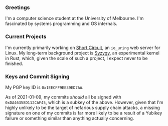 ### Greetings
I'm a computer science student at the University of Melbourne. I'm fascinated by systems programming and OS internals.

### Current Projects
I'm currently primarily working on [Short Circuit](https://github.com/3541/short-circuit), an `io_uring` web server for Linux. My long-term background project is [Syzygy](https://github.com/3541/syzygy), an experimental kernel in Rust, which, given the scale of such a project, I expect never to be finished.

### Keys and Commit Signing
My PGP key ID is `0x1EECFF9EE39ED7AA`.

As of 2021-01-09, my commits _should_ all be signed with `0xDA46358D112CAF45`, which is a subkey of the above. However, given that I'm highly unlikely to be the target of nefarious supply chain attacks, a missing signature on one of my commits is far more likely to be a result of a Yubikey failure or something similar than anything actually concerning.
